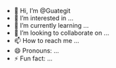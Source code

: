 - 👋 Hi, I’m @Guategit
- 👀 I’m interested in ...
- 🌱 I’m currently learning ...
- 💞️ I’m looking to collaborate on ...
- 📫 How to reach me ...
- 😄 Pronouns: ...
- ⚡ Fun fact: ...

<!---
Guategit/Guategit is a ✨ special ✨ repository because its `README.md` (this file) appears on your GitHub profile.
You can click the Preview link to take a look at your changes.
--->
